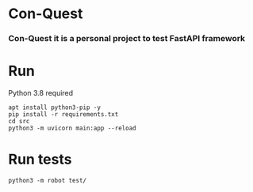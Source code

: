 # Con-Quest
### Con-Quest it is a personal project to test FastAPI framework

# Run
Python 3.8 required
```
apt install python3-pip -y
pip install -r requirements.txt
cd src
python3 -m uvicorn main:app --reload
```

# Run tests
```
python3 -m robot test/
```